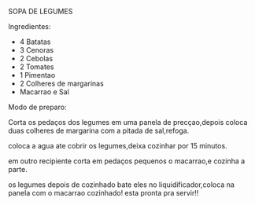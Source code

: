 SOPA DE LEGUMES

Ingredientes:

- 4 Batatas
- 3 Cenoras
- 2 Cebolas
- 2 Tomates
- 1 Pimentao
- 2 Colheres de margarinas
- Macarrao e Sal

Modo de preparo:

Corta os pedaços dos legumes em uma panela de precçao,depois coloca duas colheres de margarina com a pitada de sal,refoga.

coloca a agua ate cobrir os legumes,deixa cozinhar por 15 minutos.

em outro recipiente corta em pedaços pequenos o macarrao,e cozinha a parte.

os legumes depois de cozinhado bate eles no liquidificador,coloca na panela com o macarrao cozinhado! esta pronta pra servir!!
